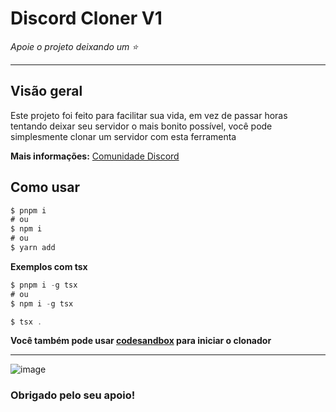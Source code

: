 # Discord Cloner V1

*Apoie o projeto deixando um ⭐*

---

## Visão geral
Este projeto foi feito para facilitar sua vida, em vez de passar horas tentando deixar seu servidor o mais bonito possível, você pode simplesmente clonar um servidor com esta ferramenta

**Mais informações:** [Comunidade Discord](https://discord.gg/DFEuaSZFEh)

## Como usar
```typescript
$ pnpm i
# ou
$ npm i
# ou
$ yarn add
```
**Exemplos com tsx**
```typescript
$ pnpm i -g tsx
# ou
$ npm i -g tsx
```

```typescript
$ tsx .
```
**Você também pode usar [codesandbox](https://codesandbox.io/dashboard/recent) para iniciar o clonador**

----

![image](https://github.com/sonyzapkkj/Discord-Cloner-V1/assets/165302528/702c7570-f538-4f99-b5d7-bd70aa9f2b39)

### Obrigado pelo seu apoio!

